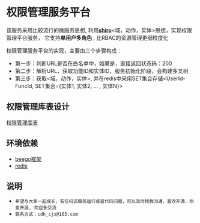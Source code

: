 # 权限管理服务平台

该服务采用比较流行的微服务思想, 利用[**shiro**](http://shiro.apache.org/)<域，动作，实体>思想，实现权限管理平台服务， 它支持**单用户多角色** , 比RBAC的资源管理更细粒度化  

权限管理服务平台的实现，主要由三个步骤构成： 
+ 第一步：判断URL是否在白名单中，如果是，直接返回状态码：200  
+ 第二步：解析URL，获取功能ID和实体ID，服务初始化阶段，会构建多叉树  
+ 第三步：获取<域，动作，实体>, 并在redis中采用SET集合存储<UserId-FuncId, SET集合={实体1, 实体2, ... , 实体N}>

## 权限管理库表设计

[权限管理库表](table.md)

## 环境依赖

+ [beego框架](https://beego.me/)
+ [redis](https://redis.io/)

## 说明

+ `希望与大家一起成长，有任何该服务运行或者代码问题，可以及时找我沟通，喜欢开源，热爱开源, 欢迎多交流`   
+ `联系方式：cdh_cjx@163.com`
